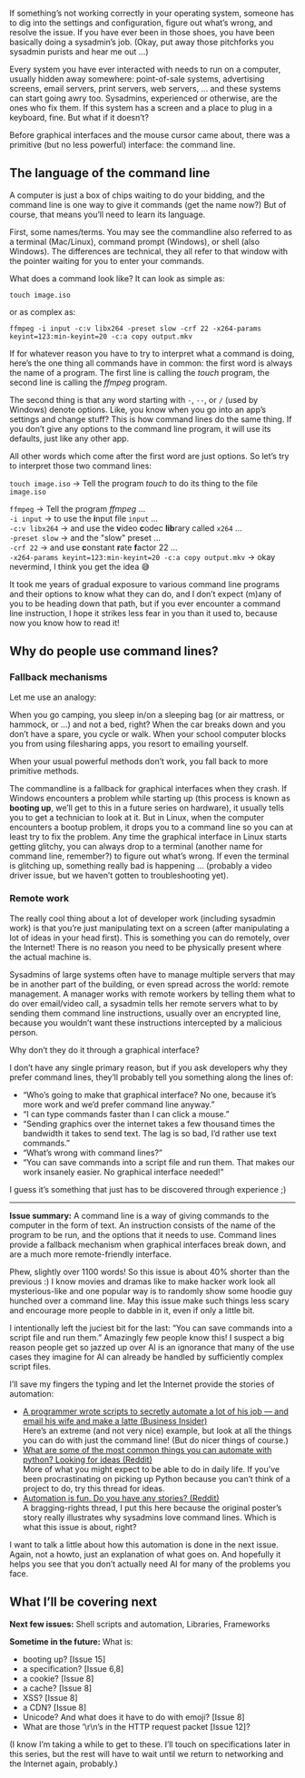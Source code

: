 If something’s not working correctly in your operating system, someone has to dig into the settings and configuration, figure out what’s wrong, and resolve the issue. If you have ever been in those shoes, you have been basically doing a sysadmin’s job. (Okay, put away those pitchforks you sysadmin purists and hear me out …)

Every system you have ever interacted with needs to run on a computer, usually hidden away somewhere: point-of-sale systems, advertising screens, email servers, print servers, web servers, … and these systems can start going awry too. Sysadmins, experienced or otherwise, are the ones who fix them. If this system has a screen and a place to plug in a keyboard, fine. But what if it doesn’t?

Before graphical interfaces and the mouse cursor came about, there was a primitive (but no less powerful) interface: the command line.

## The language of the command line

A computer is just a box of chips waiting to do your bidding, and the command line is one way to give it commands (get the name now?) But of course, that means you’ll need to learn its language.

First, some names/terms. You may see the commandline also referred to as a terminal (Mac/Linux), command prompt (Windows), or shell (also Windows). The differences are technical, they all refer to that window with the pointer waiting for you to enter your commands.

What does a command look like? It can look as simple as:

`touch image.iso`

or as complex as:

`ffmpeg -i input -c:v libx264 -preset slow -crf 22 -x264-params keyint=123:min-keyint=20 -c:a copy output.mkv`

If for whatever reason you have to try to interpret what a command is doing, here’s the one thing all commands have in common: the first word is always the name of a program. The first line is calling the *touch* program, the second line is calling the *ffmpeg* program.

The second thing is that any word starting with `-`, `--`, or `/` (used by Windows) denote options. Like, you know when you go into an app’s settings and change stuff? This is how command lines do the same thing. If you don’t give any options to the command line program, it will use its defaults, just like any other app.

All other words which come after the first word are just options. So let’s try to interpret those two command lines:

`touch image.iso` → Tell the program *touch* to do its thing to the file `image.iso`

`ffmpeg` → Tell the program *ffmpeg* …  
`-i input` → to use the **i**nput file `input` …  
`-c:v libx264` → and use the **v**ideo **c**odec **lib**rary called `x264` …  
`-preset slow` → and the "slow" preset …  
`-crf 22` → and use **c**onstant **r**ate **f**actor 22 …  
`-x264-params keyint=123:min-keyint=20 -c:a copy output.mkv` → okay nevermind, I think you get the idea 😅

It took me years of gradual exposure to various command line programs and their options to know what they can do, and I don’t expect (m)any of you to be heading down that path, but if you ever encounter a command line instruction, I hope it strikes less fear in you than it used to, because now you know how to read it!

## Why do people use command lines?

### Fallback mechanisms

Let me use an analogy:

When you go camping, you sleep in/on a sleeping bag (or air mattress, or hammock, or …) and not a bed, right? When the car breaks down and you don’t have a spare, you cycle or walk. When your school computer blocks you from using filesharing apps, you resort to emailing yourself.

When your usual powerful methods don’t work, you fall back to more primitive methods.

The commandline is a fallback for graphical interfaces when they crash. If Windows encounters a problem while starting up (this process is known as **booting up**, we’ll get to this in a future series on hardware), it usually tells you to get a technician to look at it. But in Linux, when the computer encounters a bootup problem, it drops you to a command line so you can at least try to fix the problem. Any time the graphical interface in Linux starts getting glitchy, you can always drop to a terminal (another name for command line, remember?) to figure out what’s wrong. If even the terminal is glitching up, something really bad is happening … (probably a video driver issue, but we haven’t gotten to troubleshooting yet).

### Remote work

The really cool thing about a lot of developer work (including sysadmin work) is that you’re just manipulating text on a screen (after manipulating a lot of ideas in your head first). This is something you can do remotely, over the Internet! There is no reason you need to be physically present where the actual machine is.

Sysadmins of large systems often have to manage multiple servers that may be in another part of the building, or even spread across the world: remote management. A manager works with remote workers by telling them what to do over email/video call, a sysadmin tells her remote servers what to by sending them command line instructions, usually over an encrypted line, because you wouldn’t want these instructions intercepted by a malicious person.

Why don’t they do it through a graphical interface?

I don’t have any single primary reason, but if you ask developers why they prefer command lines, they’ll probably tell you something along the lines of:

- “Who’s going to make that graphical interface? No one, because it’s more work and we’d prefer command line anyway.”
- “I can type commands faster than I can click a mouse.”
- “Sending graphics over the internet takes a few thousand times the bandwidth it takes to send text. The lag is so bad, I’d rather use text commands.”
- “What’s wrong with command lines?”
- “You can save commands into a script file and run them. That makes our work insanely easier. No graphical interface needed!”

I guess it’s something that just has to be discovered through experience ;)

<hr />

**Issue summary:** A command line is a way of giving commands to the computer in the form of text. An instruction consists of the name of the program to be run, and the options that it needs to use. Command lines provide a fallback mechanism when graphical interfaces break down, and are a much more remote-friendly interface.

Phew, slightly over 1100 words! So this issue is about 40% shorter than the previous :) I know movies and dramas like to make hacker work look all mysterious-like and one popular way is to randomly show some hoodie guy hunched over a command line. May this issue make such things less scary and encourage more people to dabble in it, even if only a little bit.

I intentionally left the juciest bit for the last: “You can save commands into a script file and run them.” Amazingly few people know this! I suspect a big reason people get so jazzed up over AI is an ignorance that many of the use cases they imagine for AI can already be handled by sufficiently complex script files.

I’ll save my fingers the typing and let the Internet provide the stories of automation:

- [A programmer wrote scripts to secretly automate a lot of his job — and email his wife and make a latte (Business Insider)](https://www.businessinsider.sg/programmer-automates-his-job-2015-11/?r=UK)<br/>
Here’s an extreme (and not very nice) example, but look at all the things you can do with just the command line! (But do nicer things of course.)
- [What are some of the most common things you can automate with python? Looking for ideas (Reddit)](https://www.reddit.com/r/learnpython/comments/8uwonh/what_are_some_of_the_most_common_things_you_can/)<br/>
More of what you might expect to be able to do in daily life. If you’ve been procrastinating on picking up Python because you can’t think of a project to do, try this thread for ideas.
- [Automation is fun. Do you have any stories? (Reddit)](https://www.reddit.com/r/sysadmin/comments/779vf5/automation_is_fun_do_you_have_any_stories/)<br/>
A bragging-rights thread, I put this here because the original poster’s story really illustrates why sysadmins love command lines. Which is what this issue is about, right?

I want to talk a little about how this automation is done in the next issue. Again, not a howto, just an explanation of what goes on. And hopefully it helps you see that you don’t actually need AI for many of the problems you face.

## What I’ll be covering next

**Next few issues:** Shell scripts and automation, Libraries, Frameworks

**Sometime in the future:** What is:

- booting up? [Issue 15]
- a specification? [Issue 6,8]
- a cookie? [Issue 8]
- a cache? [Issue 8]
- XSS? [Issue 8]
- a CDN? [Issue 8]
- Unicode? And what does it have to do with emoji? [Issue 8]
- What are those ‘\r\n’s in the HTTP request packet [Issue 12]?

(I know I’m taking a while to get to these. I’ll touch on specifications later in this series, but the rest will have to wait until we return to networking and the Internet again, probably.) 
